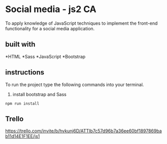 # Social media - js2 CA

To apply knowledge of JavaScript techniques to implement the front-end functionality for a social media application.

## built with
*HTML 
*Sass
*JavaScript
*Bootstrap

## instructions
To run the project type the following commands into your terminal.
1. install bootstrap and Sass
```
npm run install
```

## Trello
https://trello.com/invite/b/hvkunj6D/ATTIb7c57d96b7a36ee60bf1897869bab11d14E1F1EE/js1